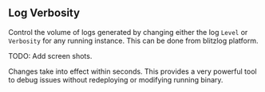 ## Log Verbosity

Control the volume of logs generated by changing either the log `Level` or `Verbosity` for any running instance. This can be done from blitzlog platform.

TODO: Add screen shots.

Changes take into effect within seconds. This provides a very powerful tool to debug issues without redeploying or modifying running binary.
